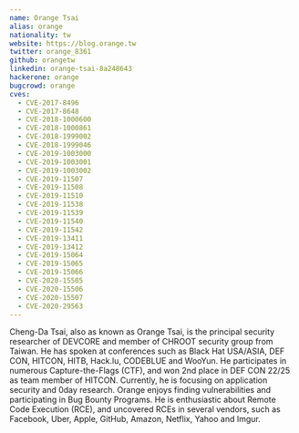 ```yaml
---
name: Orange Tsai
alias: orange
nationality: tw
website: https://blog.orange.tw
twitter: orange_8361
github: orangetw
linkedin: orange-tsai-8a248643
hackerone: orange
bugcrowd: orange
cves:
  - CVE-2017-8496
  - CVE-2017-8648
  - CVE-2018-1000600
  - CVE-2018-1000861
  - CVE-2018-1999002
  - CVE-2018-1999046
  - CVE-2019-1003000
  - CVE-2019-1003001
  - CVE-2019-1003002
  - CVE-2019-11507
  - CVE-2019-11508
  - CVE-2019-11510
  - CVE-2019-11538
  - CVE-2019-11539
  - CVE-2019-11540
  - CVE-2019-11542
  - CVE-2019-13411
  - CVE-2019-13412
  - CVE-2019-15064
  - CVE-2019-15065
  - CVE-2019-15066
  - CVE-2020-15505
  - CVE-2020-15506
  - CVE-2020-15507
  - CVE-2020-29563
---
```

Cheng-Da Tsai, also as known as Orange Tsai, is the principal security researcher of DEVCORE and member of CHROOT security group from Taiwan. He has spoken at conferences such as Black Hat USA/ASIA, DEF CON, HITCON, HITB, Hack.lu, CODEBLUE and WooYun. He participates in numerous Capture-the-Flags (CTF), and won 2nd place in DEF CON 22/25 as team member of HITCON. Currently, he is focusing on application security and 0day research. Orange enjoys finding vulnerabilities and participating in Bug Bounty Programs. He is enthusiastic about Remote Code Execution (RCE), and uncovered RCEs in several vendors, such as Facebook, Uber, Apple, GitHub, Amazon, Netflix, Yahoo and Imgur.
